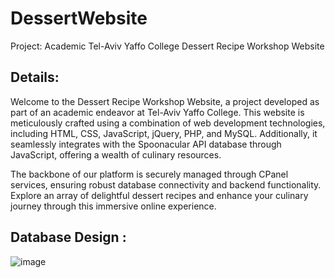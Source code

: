 # DessertWebsite
Project: Academic Tel-Aviv Yaffo College Dessert Recipe Workshop Website

## Details:
Welcome to the Dessert Recipe Workshop Website, a project developed as part of an academic endeavor at Tel-Aviv Yaffo College. This website is meticulously crafted using a combination of web development technologies, including HTML, CSS, JavaScript, jQuery, PHP, and MySQL. Additionally, it seamlessly integrates with the Spoonacular API database through JavaScript, offering a wealth of culinary resources.

The backbone of our platform is securely managed through CPanel services, ensuring robust database connectivity and backend functionality. Explore an array of delightful dessert recipes and enhance your culinary journey through this immersive online experience.

## Database Design : 
![image](https://github.com/amirkhier/DessertWebsite/assets/110559541/d9d9c51c-9002-4086-8d6d-f0a413cdbfcc)


